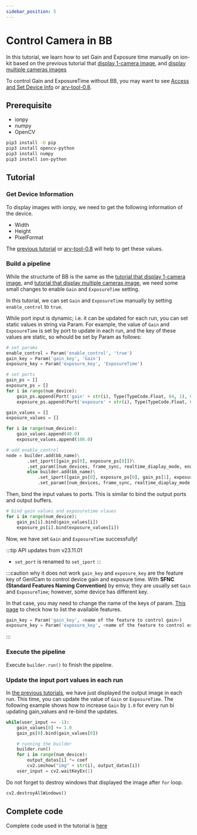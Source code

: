 ```yaml
---
sidebar_position: 5
---
```


# Control Camera in BB

In this tutorial, we learn how to set Gain and Exposure time manually on ion-kit based on the previous tutorial that [display 1-camera image](display-image), and 
[display multiple cameras images](display-image-2came)

To control Gain and ExposureTime without BB, you may want to see [Access and Set Device Info](./set-device-info) or [arv-tool-0.8](../../external/aravis/arv-tools).

## Prerequisite

* ionpy 
* numpy
* OpenCV

```bash
pip3 install -U pip
pip3 install opencv-python
pip3 install numpy
pip3 install ion-python
```

## Tutorial

### Get Device Information

To display images with ionpy, we need to get the following information of the device.

* Width
* Height
* PixelFormat

The [previous tutorial](obtain-device-info.md) or [arv-tool-0.8](../../external/aravis/arv-tools.md) will help to get these values.

### Build a pipeline

While the structurte of BB is the same as the [tutorial that display 1-camera image](display-image), and 
[tutorial that display multiple cameras image](display-image-2came), we need some small changes to enable `Gain` and `ExposureTime` setting.

In this tutorial, we can set `Gain` and `ExposureTime` manually by setting `enable_control` to `true`.

While port input is dynamic; i.e. it can be updated for each run, you can set static values in string via Param. For example, the value of `Gain` and `ExposureTime` is set by port to update in each run, and the key of these values are static, so whould be set by Param as follows:

```python
# set params
enable_control = Param('enable_control', 'true')
gain_key = Param('gain_key', 'Gain')
exposure_key = Param('exposure_key', 'ExposureTime')

# set ports
gain_ps = []
exposure_ps = []
for i in range(num_device):
    gain_ps.append(Port('gain' + str(i), Type(TypeCode.Float, 64, 1), 0))
    exposure_ps.append(Port('exposure' + str(i), Type(TypeCode.Float, 64, 1), 0))

gain_values = []
exposure_values = []

for i in range(num_device):
    gain_values.append(40.0)
    exposure_values.append(100.0)

# add enable_control
node = builder.add(bb_name)\
        .set_iport([gain_ps[0], exposure_ps[0]])\
        .set_param([num_devices, frame_sync, realtime_diaplay_mode, enable_control, gain_key, exposure_key]) if num_device == 1 \
        else builder.add(bb_name)\
            .set_iport([gain_ps[0], exposure_ps[0], gain_ps[1], exposure_ps[1]])\
            .set_param([num_devices, frame_sync, realtime_diaplay_mode, enable_control, gain_key, exposure_key])
```
Then, bind the input values to ports. This is similar to bind the output ports and output buffers.
```python
# bind gain values and exposuretime vlaues
for i in range(num_device):
    gain_ps[i].bind(gain_values[i])
    exposure_ps[i].bind(exposure_values[i])
```
Now, we have set `Gain` and `ExposureTime` successfully!

:::tip API updates from v23.11.01
* `set_port` is renamed to `set_iport`
:::

:::caution why it does not work
`gain_key` and `exposure_key` are the feature key of GenICam to control device gain and exposure time. With **SFNC (Standard Features Naming Convention)** by emva; they are usually set `Gain` and `ExposureTime`; however, some device has different key.

In that case, you may need to change the name of the keys of param. [This page](../../external/aravis/arv-tools#list-the-available-genicam-features) to check how to list the available features.
```python
gain_key = Param('gain_key', <name of the feature to control gain>)
exposure_key = Param('exposure_key', <name of the feature to control exposure time>)
```
:::

### Execute the pipeline

Execute `builder.run()` to finish the pipeline.

### Update the input port values in each run

In [the previous tutorials](display-image), we have just displayed the output image in each run. This time, you can update the value of `Gain` or `ExposureTime`. The following example shows how to increase `Gain` by `1.0` for every run bi updating gain_values and re-bind the updates.

```python
while(user_input == -1):
    gain_values[0] += 1.0
    gain_ps[0].bind(gain_values[0])

    # running the builder
    builder.run()
    for i in range(num_device):
        output_datas[i] *= coef
        cv2.imshow("img" + str(i), output_datas[i])
    user_input = cv2.waitKeyEx(1)
```
Do not forget to destroy windows that displayed the image after `for` loop.

```python
cv2.destroyAllWindows()
```
## Complete code

Complete code used in the tutorial is [here](https://github.com/Sensing-Dev/tutorials/blob/main/python/python/tutorial2_control_camera.py)